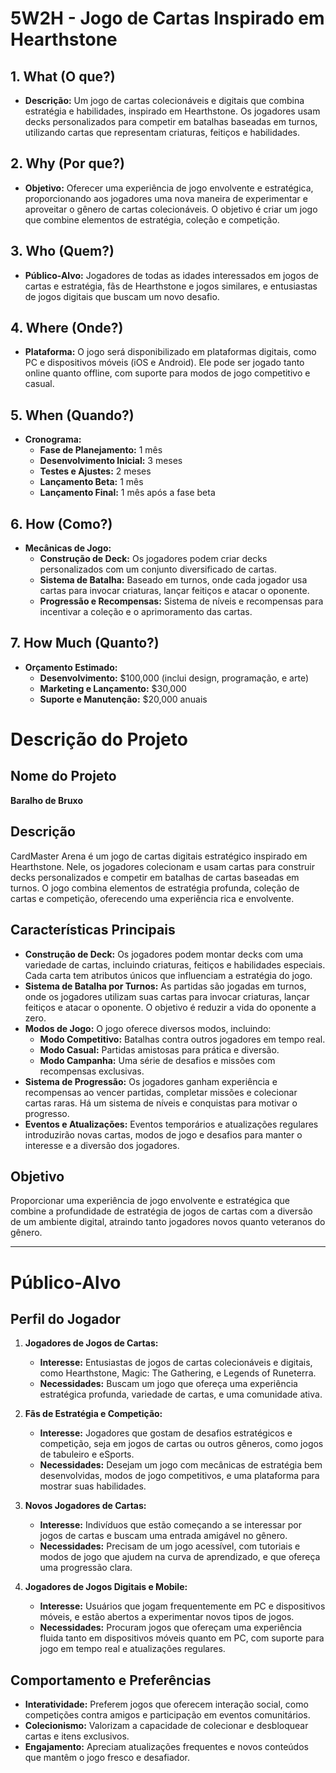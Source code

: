 
# 5W2H - Jogo de Cartas Inspirado em Hearthstone

## 1. What (O que?)
- **Descrição:** Um jogo de cartas colecionáveis e digitais que combina estratégia e habilidades, inspirado em Hearthstone. Os jogadores usam decks personalizados para competir em batalhas baseadas em turnos, utilizando cartas que representam criaturas, feitiços e habilidades.

## 2. Why (Por que?)
- **Objetivo:** Oferecer uma experiência de jogo envolvente e estratégica, proporcionando aos jogadores uma nova maneira de experimentar e aproveitar o gênero de cartas colecionáveis. O objetivo é criar um jogo que combine elementos de estratégia, coleção e competição.

## 3. Who (Quem?)
- **Público-Alvo:** Jogadores de todas as idades interessados em jogos de cartas e estratégia, fãs de Hearthstone e jogos similares, e entusiastas de jogos digitais que buscam um novo desafio.

## 4. Where (Onde?)
- **Plataforma:** O jogo será disponibilizado em plataformas digitais, como PC e dispositivos móveis (iOS e Android). Ele pode ser jogado tanto online quanto offline, com suporte para modos de jogo competitivo e casual.

## 5. When (Quando?)
- **Cronograma:** 
  - **Fase de Planejamento:** 1 mês
  - **Desenvolvimento Inicial:** 3 meses
  - **Testes e Ajustes:** 2 meses
  - **Lançamento Beta:** 1 mês
  - **Lançamento Final:** 1 mês após a fase beta

## 6. How (Como?)
- **Mecânicas de Jogo:**
  - **Construção de Deck:** Os jogadores podem criar decks personalizados com um conjunto diversificado de cartas.
  - **Sistema de Batalha:** Baseado em turnos, onde cada jogador usa cartas para invocar criaturas, lançar feitiços e atacar o oponente.
  - **Progressão e Recompensas:** Sistema de níveis e recompensas para incentivar a coleção e o aprimoramento das cartas.

## 7. How Much (Quanto?)
- **Orçamento Estimado:** 
  - **Desenvolvimento:** $100,000 (inclui design, programação, e arte)
  - **Marketing e Lançamento:** $30,000
  - **Suporte e Manutenção:** $20,000 anuais

# Descrição do Projeto

## Nome do Projeto
**Baralho de Bruxo**

## Descrição
CardMaster Arena é um jogo de cartas digitais estratégico inspirado em Hearthstone. Nele, os jogadores colecionam e usam cartas para construir decks personalizados e competir em batalhas de cartas baseadas em turnos. O jogo combina elementos de estratégia profunda, coleção de cartas e competição, oferecendo uma experiência rica e envolvente.

## Características Principais
- **Construção de Deck:** Os jogadores podem montar decks com uma variedade de cartas, incluindo criaturas, feitiços e habilidades especiais. Cada carta tem atributos únicos que influenciam a estratégia do jogo.
- **Sistema de Batalha por Turnos:** As partidas são jogadas em turnos, onde os jogadores utilizam suas cartas para invocar criaturas, lançar feitiços e atacar o oponente. O objetivo é reduzir a vida do oponente a zero.
- **Modos de Jogo:** O jogo oferece diversos modos, incluindo:
  - **Modo Competitivo:** Batalhas contra outros jogadores em tempo real.
  - **Modo Casual:** Partidas amistosas para prática e diversão.
  - **Modo Campanha:** Uma série de desafios e missões com recompensas exclusivas.
- **Sistema de Progressão:** Os jogadores ganham experiência e recompensas ao vencer partidas, completar missões e colecionar cartas raras. Há um sistema de níveis e conquistas para motivar o progresso.
- **Eventos e Atualizações:** Eventos temporários e atualizações regulares introduzirão novas cartas, modos de jogo e desafios para manter o interesse e a diversão dos jogadores.

## Objetivo
Proporcionar uma experiência de jogo envolvente e estratégica que combine a profundidade de estratégia de jogos de cartas com a diversão de um ambiente digital, atraindo tanto jogadores novos quanto veteranos do gênero.

---

# Público-Alvo

## Perfil do Jogador

1. **Jogadores de Jogos de Cartas:**
   - **Interesse:** Entusiastas de jogos de cartas colecionáveis e digitais, como Hearthstone, Magic: The Gathering, e Legends of Runeterra.
   - **Necessidades:** Buscam um jogo que ofereça uma experiência estratégica profunda, variedade de cartas, e uma comunidade ativa.

2. **Fãs de Estratégia e Competição:**
   - **Interesse:** Jogadores que gostam de desafios estratégicos e competição, seja em jogos de cartas ou outros gêneros, como jogos de tabuleiro e eSports.
   - **Necessidades:** Desejam um jogo com mecânicas de estratégia bem desenvolvidas, modos de jogo competitivos, e uma plataforma para mostrar suas habilidades.

3. **Novos Jogadores de Cartas:**
   - **Interesse:** Indivíduos que estão começando a se interessar por jogos de cartas e buscam uma entrada amigável no gênero.
   - **Necessidades:** Precisam de um jogo acessível, com tutoriais e modos de jogo que ajudem na curva de aprendizado, e que ofereça uma progressão clara.

4. **Jogadores de Jogos Digitais e Mobile:**
   - **Interesse:** Usuários que jogam frequentemente em PC e dispositivos móveis, e estão abertos a experimentar novos tipos de jogos.
   - **Necessidades:** Procuram jogos que ofereçam uma experiência fluida tanto em dispositivos móveis quanto em PC, com suporte para jogo em tempo real e atualizações regulares.

## Comportamento e Preferências
- **Interatividade:** Preferem jogos que oferecem interação social, como competições contra amigos e participação em eventos comunitários.
- **Colecionismo:** Valorizam a capacidade de colecionar e desbloquear cartas e itens exclusivos.
- **Engajamento:** Apreciam atualizações frequentes e novos conteúdos que mantêm o jogo fresco e desafiador.


